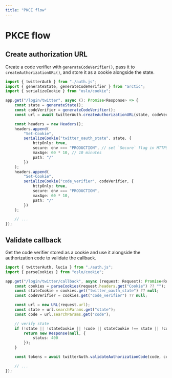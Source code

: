 ```yaml
---
title: "PKCE flow"
---
```


# PKCE flow

## Create authorization URL

Create a code verifier with `generateCodeVerifier()`, pass it to `createAuthorizationURL()`, and store it as a cookie alongside the state.

```ts
import { twitterAuth } from "./auth.js";
import { generateState, generateCodeVerifier } from "arctic";
import { serializeCookie } from "oslo/cookie";

app.get("/login/twitter", async (): Promise<Response> => {
	const state = generateState();
	const codeVerifier = generateCodeVerifier();
	const url = await twitterAuth.createAuthorizationURL(state, codeVerifier);

	const headers = new Headers();
	headers.append(
		"Set-Cookie",
		serializeCookie("twitter_oauth_state", state, {
			httpOnly: true,
			secure: env === "PRODUCTION", // set `Secure` flag in HTTPS
			maxAge: 60 * 10, // 10 minutes
			path: "/"
		})
	);
	headers.append(
		"Set-Cookie",
		serializeCookie("code_verifier", codeVerifier, {
			httpOnly: true,
			secure: env === "PRODUCTION",
			maxAge: 60 * 10,
			path: "/"
		})
	);

	// ...
});
```

## Validate callback

Get the code verifier stored as a cookie and use it alongside the authorization code to validate the callback.

```ts
import { twitterAuth, lucia } from "./auth.js";
import { parseCookies } from "oslo/cookie";

app.get("/login/twitter/callback", async (request: Request): Promise<Response> => {
	const cookies = parseCookies(request.headers.get("Cookie") ?? "");
	const stateCookie = cookies.get("twitter_oauth_state") ?? null;
	const codeVerifier = cookies.get("code_verifier") ?? null;

	const url = new URL(request.url);
	const state = url.searchParams.get("state");
	const code = url.searchParams.get("code");

	// verify state
	if (!state || !stateCookie || !code || stateCookie !== state || !codeVerifier) {
		return new Response(null, {
			status: 400
		});
	}

	const tokens = await twitterAuth.validateAuthorizationCode(code, codeVerifier);

	// ...
});
```
